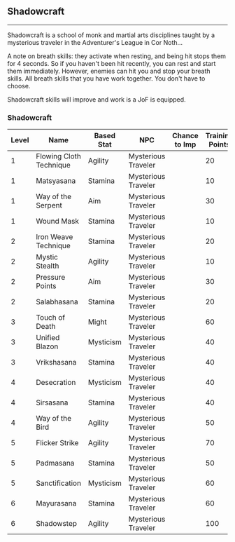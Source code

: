## Shadowcraft

---

Shadowcraft is a school of monk and martial arts disciplines taught by a mysterious traveler in the Adventurer's League in Cor Noth...

A note on breath skills: they activate when resting, and being hit stops them for 4 seconds. So if you haven't been hit recently, you can rest and start them immediately. However, enemies can hit you and stop your breath skills. All breath skills that you have work together. You don't have to choose.

Shadowcraft skills will improve and work is a JoF is equipped.


### Shadowcraft

|Level|Name|Based Stat|NPC|Chance to Imp|Training Points|
|---  |--- |---       |---|---          |---            |
|1|	Flowing Cloth Technique|	Agility	|Mysterious Traveler||20|
|1|Matsyasana|	Stamina|	Mysterious Traveler	||	10|
|1|Way of the Serpent|	Aim|	Mysterious Traveler	||	30|
|1|Wound Mask|	Stamina	|Mysterious Traveler	||	10|
|2|Iron Weave Technique|	Stamina	|Mysterious Traveler||		20|
|2|Mystic Stealth|	Agility	|Mysterious Traveler||		10|
|2|Pressure Points|	Aim|	Mysterious Traveler	||	30|
|2|Salabhasana|	Stamina|	Mysterious Traveler	||	20|
|3| Touch of Death|	Might|	Mysterious Traveler	||	60|
|3|Unified Blazon|	Mysticism|	Mysterious Traveler	||	40|
|3|Vrikshasana|	Stamina	|Mysterious Traveler	||	40|
|4|	Desecration	|Mysticism|	Mysterious Traveler	||	40|
|4|Sirsasana|	Stamina|	Mysterious Traveler||		40|
|4|Way of the Bird|	Agility	|Mysterious Traveler	||	50|
|5|	Flicker Strike|	Agility|	Mysterious Traveler	||	70|
|5|Padmasana	|Stamina|	Mysterious Traveler||		50|
|5|Sanctification|	Mysticism|	Mysterious Traveler	||	60|
|6|	Mayurasana|	Stamina|	Mysterious Traveler||		60|
|6|Shadowstep|	Agility	|Mysterious Traveler	||	100|